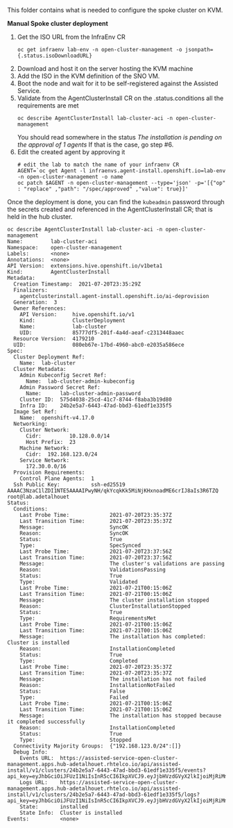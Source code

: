 This folder contains what is needed to configure the spoke cluster on KVM.

__Manual Spoke cluster deployment__

1. Get the ISO URL from the InfraEnv CR
    ~~~
    oc get infraenv lab-env -n open-cluster-management -o jsonpath={.status.isoDownloadURL}
    ~~~
2. Download and host it on the server hosting the KVM machine
3. Add the ISO in the KVM definition of the SNO VM.
4. Boot the node and wait for it to be self-registered against the Assisted Service.
5. Validate from the AgentClusterInstall CR on the .status.conditions all the requirements are met
    ~~~
    oc describe AgentClusterInstall lab-cluster-aci -n open-cluster-management
    ~~~
    You should read somewhere in the status _The installation is pending on the approval of 1 agents_ If that is the case, go step #6.
6. Edit the created agent by approving it
    ~~~
    # edit the lab to match the name of your infraenv CR
    AGENT=`oc get Agent -l infraenvs.agent-install.openshift.io=lab-env -n open-cluster-management -o name`
    oc patch $AGENT -n open-cluster-management --type='json' -p='[{"op" : "replace" ,"path": "/spec/approved" ,"value": true}]'
    ~~~


Once the deployment is done, you can find the `kubeadmin` password through the secrets created and referenced in the AgentClusterInstall CR; that is held in the hub cluster.

~~~
oc describe AgentClusterInstall lab-cluster-aci -n open-cluster-management
Name:         lab-cluster-aci
Namespace:    open-cluster-management
Labels:       <none>
Annotations:  <none>
API Version:  extensions.hive.openshift.io/v1beta1
Kind:         AgentClusterInstall
Metadata:
  Creation Timestamp:  2021-07-20T23:35:29Z
  Finalizers:
    agentclusterinstall.agent-install.openshift.io/ai-deprovision
  Generation:  3
  Owner References:
    API Version:     hive.openshift.io/v1
    Kind:            ClusterDeployment
    Name:            lab-cluster
    UID:             85777df5-201f-4a4d-aeaf-c2313448aaec
  Resource Version:  4179210
  UID:               080eb67e-17bd-4960-abc0-e2035a586ece
Spec:
  Cluster Deployment Ref:
    Name:  lab-cluster
  Cluster Metadata:
    Admin Kubeconfig Secret Ref:
      Name:  lab-cluster-admin-kubeconfig
    Admin Password Secret Ref:
      Name:      lab-cluster-admin-password
    Cluster ID:  575d4038-25cd-41c7-8744-f8aba3b19d80
    Infra ID:    24b2e5a7-6443-47ad-bbd3-61edf1e335f5
  Image Set Ref:
    Name:  openshift-v4.17.0
  Networking:
    Cluster Network:
      Cidr:         10.128.0.0/14
      Host Prefix:  23
    Machine Network:
      Cidr:  192.168.123.0/24
    Service Network:
      172.30.0.0/16
  Provision Requirements:
    Control Plane Agents:  1
  Ssh Public Key:          ssh-ed25519 AAAAC3NzaC1lZDI1NTE5AAAAIPwyNH/qkYcqkKk5MiNjKHxnoadME6crIJ8aIs3R6TZQ root@lab.adetalhouet
Status:
  Conditions:
    Last Probe Time:             2021-07-20T23:35:37Z
    Last Transition Time:        2021-07-20T23:35:37Z
    Message:                     SyncOK
    Reason:                      SyncOK
    Status:                      True
    Type:                        SpecSynced
    Last Probe Time:             2021-07-20T23:37:56Z
    Last Transition Time:        2021-07-20T23:37:56Z
    Message:                     The cluster's validations are passing
    Reason:                      ValidationsPassing
    Status:                      True
    Type:                        Validated
    Last Probe Time:             2021-07-21T00:15:06Z
    Last Transition Time:        2021-07-21T00:15:06Z
    Message:                     The cluster installation stopped
    Reason:                      ClusterInstallationStopped
    Status:                      True
    Type:                        RequirementsMet
    Last Probe Time:             2021-07-21T00:15:06Z
    Last Transition Time:        2021-07-21T00:15:06Z
    Message:                     The installation has completed: Cluster is installed
    Reason:                      InstallationCompleted
    Status:                      True
    Type:                        Completed
    Last Probe Time:             2021-07-20T23:35:37Z
    Last Transition Time:        2021-07-20T23:35:37Z
    Message:                     The installation has not failed
    Reason:                      InstallationNotFailed
    Status:                      False
    Type:                        Failed
    Last Probe Time:             2021-07-21T00:15:06Z
    Last Transition Time:        2021-07-21T00:15:06Z
    Message:                     The installation has stopped because it completed successfully
    Reason:                      InstallationCompleted
    Status:                      True
    Type:                        Stopped
  Connectivity Majority Groups:  {"192.168.123.0/24":[]}
  Debug Info:
    Events URL:  https://assisted-service-open-cluster-management.apps.hub-adetalhouet.rhtelco.io/api/assisted-install/v1/clusters/24b2e5a7-6443-47ad-bbd3-61edf1e335f5/events?api_key=eyJhbGciOiJFUzI1NiIsInR5cCI6IkpXVCJ9.eyJjbHVzdGVyX2lkIjoiMjRiMmU1YTctNjQ0My00N2FkLWJiZDMtNjFlZGYxZTMzNWY1In0.k5AYDPBtWTI1JbZESnATMxh6vqyLjeq7M7D5iglRzmnwArF9y_a4RQZFUzV9zctPDgV69fp4x8Hau_VQJoJmDg
    Logs URL:    https://assisted-service-open-cluster-management.apps.hub-adetalhouet.rhtelco.io/api/assisted-install/v1/clusters/24b2e5a7-6443-47ad-bbd3-61edf1e335f5/logs?api_key=eyJhbGciOiJFUzI1NiIsInR5cCI6IkpXVCJ9.eyJjbHVzdGVyX2lkIjoiMjRiMmU1YTctNjQ0My00N2FkLWJiZDMtNjFlZGYxZTMzNWY1In0.NWq1oVTO2jaWvtyS3WSvUUSW_oRkx4_8YQ3cNtspYDhJvAnSuHFYakImx6OS9vk7zOJnKv8uPM2PSzg0096UMQ
    State:       installed
    State Info:  Cluster is installed
Events:          <none>
~~~
